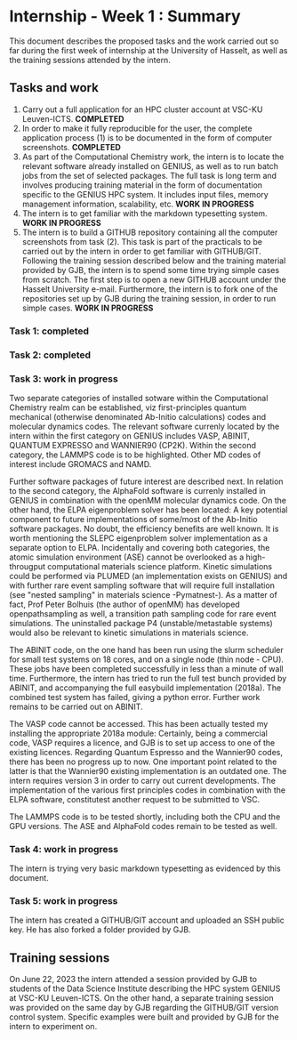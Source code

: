 # Internship - Week 1 : Summary 

This document describes the proposed tasks and the work carried out so far during the first week of internship at the University of Hasselt, as well as the training sessions attended by the intern.

## Tasks and work

1. Carry out a full application for an HPC cluster account at VSC-KU Leuven-ICTS. **COMPLETED**
1. In order to make it fully reproducible for the user, the complete application process (1) is to be documented in the form of computer screenshots. **COMPLETED**
1. As part of the Computational Chemistry work, the intern is to locate the relevant software already installed on GENIUS, as well as to run batch jobs from the set of selected packages. The full task is long term and involves producing training material in the form of documentation specific to the GENIUS HPC system. It includes input files, memory management information, scalability, etc. **WORK IN PROGRESS**
1. The intern is to get familiar with the markdown typesetting system. **WORK IN PROGRESS**
1. The intern is to build a GITHUB repository containing all the computer screenshots from task (2). This task is part of the practicals to be carried out by the intern in order to get familiar with GITHUB/GIT. Following the training session described below and the training material provided by GJB, the intern is to spend some time trying simple cases from scratch. The first step is to open a new GITHUB account under the Hasselt University e-mail. Furthermore, the intern is to fork one of the repositories set up by GJB during the training session, in order to run simple cases. **WORK IN PROGRESS**  

### Task 1: completed

### Task 2: completed

### Task 3: work in progress

Two separate categories of installed sotware within the Computational Chemistry realm can be established, viz first-principles quantum mechanical (otherwise denominated Ab-Initio calculations) codes and molecular dynamics codes. The relevant software currenly located by the intern within the first category on GENIUS includes VASP, ABINIT, QUANTUM EXPRESSO and WANNIER90 (CP2K). Within the second category, the LAMMPS code is to be highlighted. Other MD codes of interest include GROMACS and NAMD.

Further software packages of future interest are described next.
In relation to the second category, the AlphaFold software is currenly installed in GENIUS in combination with the openMM molecular dynamics code. On the other hand, the ELPA eigenproblem solver has been located: A key potential component to future implementations of some/most of the Ab-Initio software packages. No doubt, the efficiency benefits are well known. It is worth mentioning the SLEPC eigenproblem solver implementation as a separate option to ELPA. Incidentally and covering both categories, the atomic simulation environment (ASE) cannot be overlooked as a high-througput computational materials science platform. Kinetic simulations could be performed via PLUMED (an implementation exists on GENIUS) and with further rare event sampling software that will require full installation (see "nested sampling" in materials science -Pymatnest-). As a matter of fact, Prof Peter Bolhuis (the author of openMM) has developed openpathsampling as well, a transition path sampling code for rare event simulations. The uninstalled package P4 (unstable/metastable systems) would also be relevant to kinetic simulations in materials science.

The ABINIT code, on the one hand has been run using the slurm scheduler for small test systems on 18 cores, and on a single node (thin node - CPU). These jobs have been completed successfully in less than a minute of wall time. Furthermore, the intern has tried to run the full test bunch provided by ABINIT, and accompanying the full easybuild implementation (2018a). The combined test system has failed, giving a python error. Further work remains to be carried out on ABINIT.

The VASP code cannot be accessed. This has been actually tested my installing the appropriate 2018a module: Certainly, being a commercial code, VASP requires a licence, and GJB is to set up access to one of the existing licences. Regarding Quantum Espresso and the Wannier90 codes, there has been no progress up to now. One important point related to the latter is that the Wannier90 existing implementation is an outdated one. The intern requires version 3 in order to carry out current developments. The implementation of the various first principles codes in combination with the ELPA software, constitutest another request to be submitted to VSC.

The LAMMPS code is to be tested shortly, including both the CPU and the GPU versions. The ASE and AlphaFold codes remain to be tested as well. 

### Task 4: work in progress

The intern is trying very basic markdown typesetting as evidenced by this document.

### Task 5: work in progress

The intern has created a GITHUB/GIT account and uploaded an SSH public key. He has also forked a folder provided by GJB.

## Training sessions

On June 22, 2023 the intern attended a session provided by GJB to students of the Data Science Institute describing the HPC system GENIUS at VSC-KU Leuven-ICTS.
On the other hand, a separate training session was provided on the same day by GJB regarding the GITHUB/GIT version control system. Specific examples were built and provided by GJB for the intern to experiment on. 
